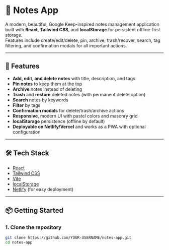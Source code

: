 # 📝 Notes App

A modern, beautiful, Google Keep-inspired notes management application built with **React**, **Tailwind CSS**, and **localStorage** for persistent offline-first storage.  
Features include create/edit/delete, pin, archive, trash/recover, search, tag filtering, and confirmation modals for all important actions.


---

## 🚀 Features

- **Add, edit, and delete notes** with title, description, and tags
- **Pin notes** to keep them at the top
- **Archive** notes instead of deleting
- **Trash** and **restore** deleted notes (with permanent delete option)
- **Search** notes by keywords
- **Filter** by tags
- **Confirmation modals** for delete/trash/archive actions
- **Responsive**, modern UI with pastel colors and masonry grid
- **localStorage** persistence (offline by default)
- **Deployable on Netlify/Vercel** and works as a PWA with optional configuration

---

## 🛠️ Tech Stack

- [React](https://react.dev/)
- [Tailwind CSS](https://tailwindcss.com/)
- [Vite](https://vitejs.dev/)
- [localStorage](https://developer.mozilla.org/en-US/docs/Web/API/Window/localStorage)
- [Netlify](https://netlify.com/) (for easy deployment)

---

## 📦 Getting Started

### 1. **Clone the repository**

```bash
git clone https://github.com/YOUR-USERNAME/notes-app.git
cd notes-app
